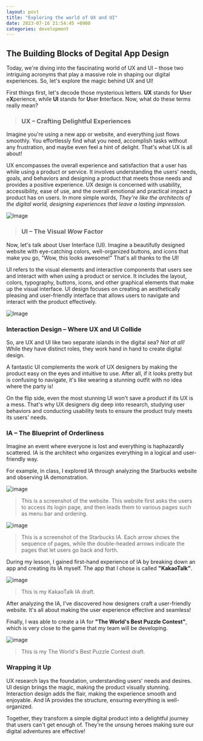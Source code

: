 ```yaml
---
layout: post
title: "Exploring the world of UX and UI"
date: 2023-07-16 21:54:45 +0900
categories: development
---
```


## The Building Blocks of Degital App Design

Today, we're diving into the fascinating world of UX and UI – those two intriguing acronyms that play a massive role in shaping our digital experiences. So, let's explore the magic behind UX and UI!

First things first, let's decode those mysterious letters. **UX** stands for **U**ser e**X**perience, while **UI** stands for **U**ser **I**nterface. Now, what do these terms really mean?

> ### UX – Crafting Delightful Experiences

Imagine you're using a new app or website, and everything just flows smoothly. You effortlessly find what you need, accomplish tasks without any frustration, and maybe even feel a hint of delight. That's what UX is all about!

UX encompasses the overall experience and satisfaction that a user has while using a product or service. It involves understanding the users' needs, goals, and behaviors and designing a product that meets those needs and provides a positive experience. UX design is concerned with usability, accessibility, ease of use, and the overall emotional and practical impact a product has on users. In more simple words, *They're like the architects of the digital world, designing experiences that leave a lasting impression.*

![Image](https://img.freepik.com/free-vector/gradient-ui-ux-elements-background_23-2149056159.jpg)

> ### UI – The Visual *Wow* Factor

Now, let's talk about User Interface (UI). Imagine a beautifully designed website with eye-catching colors, well-organized buttons, and icons that make you go, "Wow, this looks awesome!" That's all thanks to the UI!

UI refers to the visual elements and interactive components that users see and interact with when using a product or service. It includes the layout, colors, typography, buttons, icons, and other graphical elements that make up the visual interface. UI design focuses on creating an aesthetically pleasing and user-friendly interface that allows users to navigate and interact with the product effectively.

![Image](https://img.freepik.com/free-vector/gradient-ui-ux-elements-collection_79603-1923.jpg?q=10&h=200)

### Interaction Design – Where UX and UI Collide

So, are UX and UI like two separate islands in the digital sea? *Not at all!* While they have distinct roles, they work hand in hand to create digital design.

A fantastic UI complements the work of UX designers by making the product easy on the eyes and intuitive to use. After all, if it looks pretty but is confusing to navigate, it's like wearing a stunning outfit with no idea where the party is!

On the flip side, even the most stunning UI won't save a product if its UX is a mess. That's why UX designers dig deep into research, studying user behaviors and conducting usability tests to ensure the product truly meets its users' needs.

### IA – The Blueprint of Orderliness

Imagine an event where everyone is lost and everything is haphazardly scattered. IA is the architect who organizes everything in a logical and user-friendly way.

For example, in class, I explored IA through analyzing the Starbucks website and observing IA demonstration.

![image](https://res.cloudinary.com/drzvnhgwx/image/upload/v1690266996/IA_Starbucks_1_cy4k5u.png)

> This is a screenshot of the website. This website first asks the users to access its login page, and then leads them to various pages such as menu bar and ordering.

![image](https://res.cloudinary.com/drzvnhgwx/image/upload/v1690267004/IA_Starbucks_2_pzaikl.png)

> This is a screenshot of the Starbucks IA. Each arrow shows the sequence of pages, while the double-headed arrows indicate the pages that let users go back and forth.

During my lesson, I gained first-hand experience of IA by breaking down an app and creating its IA myself. The app that I chose is called **"KakaoTalk"**.

![image](https://res.cloudinary.com/drzvnhgwx/image/upload/v1690267018/%EC%8A%A4%ED%81%AC%EB%A6%B0%EC%83%B7_2023-07-06_190249_xytiad.png)

> This is my KakaoTalk IA draft.

After analyzing the IA, I've discovered how designers craft a user-friendly website. It's all about making the user experience effective and seamless!

Finally, I was able to create a IA for **"The World's Best Puzzle Contest"**, which is very close to the game that my team will be developing.

![image](https://res.cloudinary.com/drzvnhgwx/image/upload/v1690267009/IA_%EC%B2%9C%ED%95%98%EC%A0%9C%EC%9D%BC_%ED%8D%BC%EC%A6%90_uoqbqu.png)

> This is my The World's Best Puzzle Contest draft.

### Wrapping it Up

UX research lays the foundation, understanding users' needs and desires. UI design brings the magic, making the product visually stunning. Interaction design adds the flair, making the experience smooth and enjoyable. And IA provides the structure, ensuring everything is well-organized.

Together, they transform a simple digital product into a delightful journey that users can't get enough of. They're the unsung heroes making sure our digital adventures are effective!
